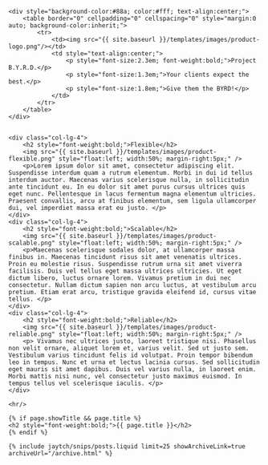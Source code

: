 <div class="col-lg-12">

    <div style="background-color:#88a; color:#fff; text-align:center;">
        <table border="0" cellpadding="0" cellspacing="0" style="margin:0 auto; background-color:inherit;">
            <tr>
                <td><img src="{{ site.baseurl }}/templates/images/product-logo.png"/></td>
                <td style="text-align:center;">
                    <p style="font-size:2.3em; font-weight:bold;">Project B.Y.R.D.</p>
                    <p style="font-size:1.3em;">Your clients expect the best.</p>
                    <p style="font-size:1.8em;">Give them the BYRD!</p>
                </td>
            </tr>
        </table>
    </div>


    <div class="col-lg-4">
        <h2 style="font-weight:bold;">Flexible</h2>
        <img src="{{ site.baseurl }}/templates/images/product-flexible.png" style="float:left; width:50%; margin-right:5px;" />
        <p>Lorem ipsum dolor sit amet, consectetur adipiscing elit. Suspendisse interdum quam a rutrum elementum. Morbi in dui id tellus interdum auctor. Maecenas varius scelerisque nulla, in sollicitudin ante tincidunt eu. In eu dolor sit amet purus cursus ultrices quis eget nunc. Pellentesque in lacus fermentum magna elementum ultricies. Praesent convallis, arcu at finibus elementum, sem ligula ullamcorper dui, vel imperdiet massa erat eu justo. </p>
    </div>
    <div class="col-lg-4">
        <h2 style="font-weight:bold;">Scalable</h2>
        <img src="{{ site.baseurl }}/templates/images/product-scalable.png" style="float:left; width:50%; margin-right:5px;" />
        <p>Maecenas scelerisque sodales dolor, at ullamcorper massa finibus in. Maecenas tincidunt risus sit amet venenatis ultrices. Proin eu molestie risus. Suspendisse rutrum urna sit amet viverra facilisis. Duis vel tellus eget massa ultrices ultricies. Ut eget dictum libero, luctus ornare lorem. Vivamus pretium in dui nec consectetur. Nullam dictum sapien non arcu luctus, at vestibulum arcu pretium. Etiam erat arcu, tristique gravida eleifend id, cursus vitae tellus. </p> 
    </div>
    <div class="col-lg-4">
        <h2 style="font-weight:bold;">Reliable</h2>
        <img src="{{ site.baseurl }}/templates/images/product-reliable.png" style="float:left; width:50%; margin-right:5px;" />
        <p> Vivamus nec ultrices justo, laoreet tristique nisi. Phasellus non velit ornare, aliquet lorem et, varius velit. Sed ut justo sem. Vestibulum varius tincidunt felis id volutpat. Proin tempor bibendum leo in tempus. Nunc et urna et lectus lacinia cursus. Sed sollicitudin eget mauris sit amet dapibus. Duis vel varius nulla, in laoreet enim. Morbi mattis nisi nunc, vel consectetur justo maximus euismod. In tempus tellus vel scelerisque iaculis. </p>
    </div>
    
</div>
<div class="col-lg-12">

    <hr/>

    {% if page.showTitle && page.title %}
    <h2 style="font-weight:bold;">{{ page.title }}</h2>
    {% endif %}

    {% include jaytch/snips/posts.liquid limit=25 showArchiveLink=true archiveUrl="/archive.html" %}

</div>